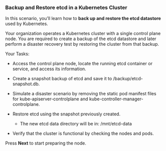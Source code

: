 ### Backup and Restore etcd in a Kubernetes Cluster

In this scenario, you’ll learn how to **back up and restore the etcd datastore** used by Kubernetes.

Your organization operates a Kubernetes cluster with a single control plane node. You are required to create a backup of the etcd datastore and later perform a disaster recovery test by restoring the cluster from that backup.

Your Tasks:

- Access the control plane node, locate the running etcd container or service, and access its information.

- Create a snapshot backup of etcd and save it to /backup/etcd-snapshot.db.

- Simulate a disaster scenario by removing the static pod manifest files for kube-apiserver-controlplane and kube-controller-manager-controlplane.

- Restore etcd using the snapshot previously created.
  - The new etcd data directory will be in: /mnt/etcd-data

- Verify that the cluster is functional by checking the nodes and pods.

Press **Next** to start preparing the node.
